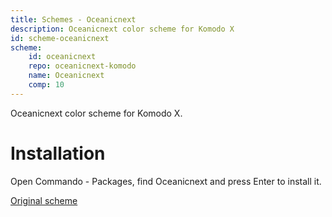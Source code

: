 ```yaml
---
title: Schemes - Oceanicnext
description: Oceanicnext color scheme for Komodo X
id: scheme-oceanicnext
scheme:
    id: oceanicnext
    repo: oceanicnext-komodo
    name: Oceanicnext
    comp: 10
---
```


Oceanicnext color scheme for Komodo X.

# Installation

Open Commando - Packages, find Oceanicnext and press Enter to install it.

[Original scheme](https://github.com/voronianski/oceanic-next-color-scheme)